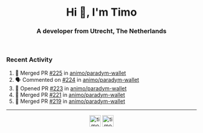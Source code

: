 <h1 align="center">Hi 👋, I'm Timo</h1>
<h3 align="center">A developer from Utrecht, The Netherlands</h3>
<br/>
<!-- https://github.com/rahuldkjain/github-profile-readme-generator --!>

<!--  <p align="left"><img src="https://github-readme-stats.vercel.app/api?username=timoglastra&show_icons=true&count_private=true&" alt="timoglastra" /></p> --!>

<!--
Github language stats
<p align="left"><img src="https://github-readme-stats.vercel.app/api/top-langs/?username=timoglastra&layout=compact" alt="timoglastra" /><p>
-->

<!-- Codestats language stats -->
<!-- <p align="left"><img src="https://codestats-readme.vercel.app/api/top-langs/?username=timoglastra&layout=compact&language_count=12" alt="timoglastra" /><p>    --!>
  
<h3>Recent Activity</h3>

<!--START_SECTION:activity-->
1. 🎉 Merged PR [#225](https://github.com/animo/paradym-wallet/pull/225) in [animo/paradym-wallet](https://github.com/animo/paradym-wallet)
2. 🗣 Commented on [#224](https://github.com/animo/paradym-wallet/pull/224#issuecomment-2493512777) in [animo/paradym-wallet](https://github.com/animo/paradym-wallet)
3. 💪 Opened PR [#223](https://github.com/animo/paradym-wallet/pull/223) in [animo/paradym-wallet](https://github.com/animo/paradym-wallet)
4. 🎉 Merged PR [#221](https://github.com/animo/paradym-wallet/pull/221) in [animo/paradym-wallet](https://github.com/animo/paradym-wallet)
5. 🎉 Merged PR [#219](https://github.com/animo/paradym-wallet/pull/219) in [animo/paradym-wallet](https://github.com/animo/paradym-wallet)
<!--END_SECTION:activity-->

---

<p align="center">
<a href="https://twitter.com/timoglastra" target="blank"><img align="center" src="https://cdn.jsdelivr.net/npm/simple-icons@3.0.1/icons/twitter.svg" alt="timoglastra" height="30" width="30" /></a>
<a href="https://linkedin.com/in/timoglastra" target="blank"><img align="center" src="https://cdn.jsdelivr.net/npm/simple-icons@3.0.1/icons/linkedin.svg" alt="timoglastra" height="30" width="30" /></a>
</p>



